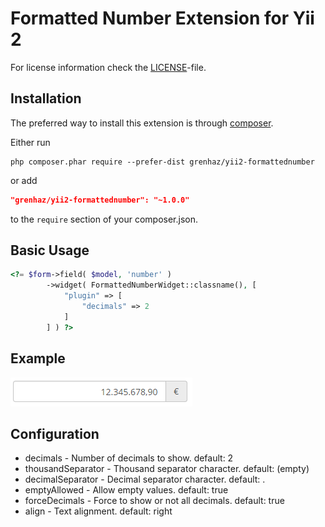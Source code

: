 # Formatted Number Extension for Yii 2

For license information check the [LICENSE](LICENSE.md)-file.

Installation
------------

The preferred way to install this extension is through [composer](http://getcomposer.org/download/).

Either run

```
php composer.phar require --prefer-dist grenhaz/yii2-formattednumber
```

or add

```json
"grenhaz/yii2-formattednumber": "~1.0.0"
```

to the `require` section of your composer.json.

Basic Usage
-----------

```php
<?= $form->field( $model, 'number' )
        ->widget( FormattedNumberWidget::classname(), [
            "plugin" => [
                "decimals" => 2
            ]
        ] ) ?>
```

Example
-------

![Example](example.png?raw=true "Example")

Configuration
-------------

 * decimals - Number of decimals to show.
    default: 2
 * thousandSeparator - Thousand separator character.
    default: (empty)
 * decimalSeparator - Decimal separator character.
    default: .
 * emptyAllowed - Allow empty values.
    default: true
 * forceDecimals - Force to show or not all decimals.
    default: true
 * align - Text alignment.
    default: right
